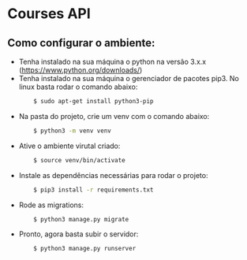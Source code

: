 # Courses API

## Como configurar o ambiente:

- Tenha instalado na sua máquina o python na versão 3.x.x (https://www.python.org/downloads/)
- Tenha instalado na sua máquina o gerenciador de pacotes pip3. No linux basta rodar o comando abaixo:
    ```bash
        $ sudo apt-get install python3-pip
    ```
- Na pasta do projeto, crie um venv com o comando abaixo:
    ```bash
        $ python3 -m venv venv
    ```
- Ative o ambiente virutal criado:
    ```bash
        $ source venv/bin/activate 
    ```
- Instale as dependências necessárias para rodar o projeto:
    ```bash
        $ pip3 install -r requirements.txt
    ```
- Rode as migrations:
    ```bash
        $ python3 manage.py migrate
    ```
- Pronto, agora basta subir o servidor:
    ```bash
        $ python3 manage.py runserver
    ```

